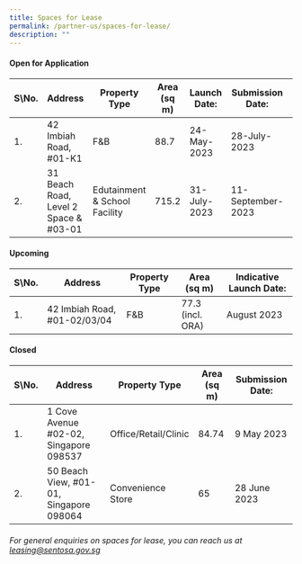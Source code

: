 ```yaml
---
title: Spaces for Lease
permalink: /partner-us/spaces-for-lease/
description: ""
---
```

#### **Open for Application**

| S\No. | Address | Property Type | Area (sq m) | Launch Date: | Submission Date: | Site Showround | Request for information |
| -------- | -------- | -------- | -------- | -------- | -------- | -------- | -------- |
 | 1. |  42 Imbiah Road, #01-K1 | F&B | 88.7 | 24-May-2023 | 28-July-2023 | Upon request | [Register interest here](https://form.gov.sg/6466e2cbd8d5b300130fb587)
  | 2. |  31 Beach Road, Level 2 Space & #03-01 | Edutainment & School Facility | 715.2 | 31-July-2023 | 11-September-2023 | Upon request | [Register interest here](https://form.gov.sg/64c2361ecbb9630011a7e923)

#### **Upcoming**

| S\No. | Address | Property Type | Area (sq m) | Indicative Launch Date:| 
| -------- | -------- | -------- | -------- | -------- |
| 1. | 42 Imbiah Road, #01-02/03/04 | F&B |77.3 (incl. ORA)| August 2023 | 



#### **Closed**

| S\No. | Address | Property Type | Area (sq m) | Submission Date:| 
| -------- | -------- | -------- | -------- | -------- |
|1. |1 Cove Avenue #02-02, Singapore 098537 | Office/Retail/Clinic |84.74| 9 May 2023 |
|2. | 50 Beach View, #01-01, Singapore 098064 | Convenience Store |65| 28 June 2023 |


###### For general enquiries on spaces for lease, you can reach us at leasing@sentosa.gov.sg
